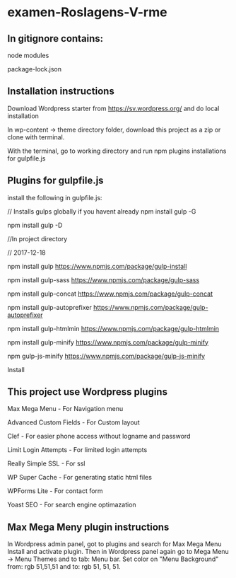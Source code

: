 # examen-Roslagens-V-rme

## In gitignore contains:
node modules

package-lock.json

## Installation instructions

Download Wordpress starter from https://sv.wordpress.org/ and do local installation

In wp-content -> theme directory folder, download this project as a zip or clone with terminal.

With the terminal, go to working directory and run npm plugins installations 
for gulpfile.js

## Plugins for gulpfile.js
install the following in gulpfile.js:

// Installs gulps globally if you havent already
npm install gulp -G

npm install gulp -D

//In project directory

// 2017-12-18

npm install gulp
https://www.npmjs.com/package/gulp-install

npm install gulp-sass
https://www.npmjs.com/package/gulp-sass

npm install gulp-concat
https://www.npmjs.com/package/gulp-concat

npm install gulp-autoprefixer
https://www.npmjs.com/package/gulp-autoprefixer

npm install gulp-htmlmin
https://www.npmjs.com/package/gulp-htmlmin

npm install gulp-minify
https://www.npmjs.com/package/gulp-minify

npm gulp-js-minify 
https://www.npmjs.com/package/gulp-js-minify

Install

## This project use Wordpress plugins

Max Mega Menu - For Navigation menu

Advanced Custom Fields - For Custom layout

Clef - For easier phone access without logname and password

Limit Login Attempts - For limited login attempts

Really Simple SSL - For ssl 

WP Super Cache - For generating static html files

WPForms Lite - For contact form

Yoast SEO - For search engine optimazation



## Max Mega Meny plugin instructions 

In Wordpress admin panel, got to plugins and search for Max Mega Menu
Install and activate plugin. Then in Wordpress panel again go to 
Mega Menu -> Menu Themes and to tab: Menu bar. Set color on "Menu Background" from: rgb 51,51,51
and to: rgb 51, 51, 51.
